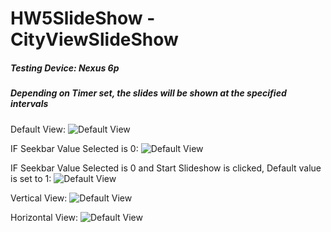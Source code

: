# HW5SlideShow - CityViewSlideShow

##### Testing Device: Nexus 6p

##### Depending on Timer set, the slides will be shown at the specified intervals

Default View: 
![Default View](/images/Screenshot_20180226-134304.png) 

IF Seekbar Value Selected is 0: 
![Default View](/images/Screenshot_20180226-134317.png) 

IF Seekbar Value Selected is 0 and Start Slideshow is clicked, Default value is set to 1: 
![Default View](/images/Screenshot_20180226-134328.png) 

Vertical View: 
![Default View](/images/Screenshot_20180226-134338.png) 

Horizontal View: 
![Default View](/images/Screenshot_20180226-134357.png) 
